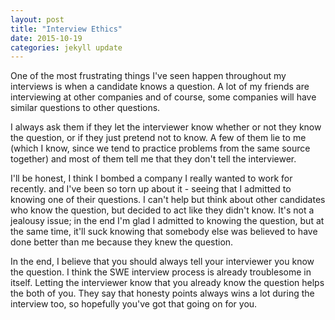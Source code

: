 ```yaml
---
layout: post
title: "Interview Ethics"
date: 2015-10-19
categories: jekyll update
---
```


One of the most frustrating things I've seen happen throughout my interviews is when a candidate knows a question. A lot of my friends are interviewing at other companies and of course, some companies will have similar questions to other questions. 

I always ask them if they let the interviewer know whether or not they know the question, or if they just pretend not to know. A few of them lie to me (which I know, since we tend to practice problems from the same source together) and most of them tell me that they don't  tell the interviewer. 

I'll be honest, I think I bombed a company I really wanted to work for recently. and I've been so torn up about it - seeing that I admitted to knowing one of their questions. I can't help but think about other candidates who know the question, but decided to act like they didn't know. It's not a jealousy issue; in the end I'm glad I admitted to knowing the question, but at the same time, it'll suck knowing that somebody else was believed to have done better than me because they knew the question. 

In the end, I believe that you should always tell your interviewer you know the question. I think the SWE interview process is already troublesome in itself. Letting the interviewer know that you already know the question helps the both of you. They say that honesty points always wins a lot during the interview too, so hopefully you've got that going on for you.  

